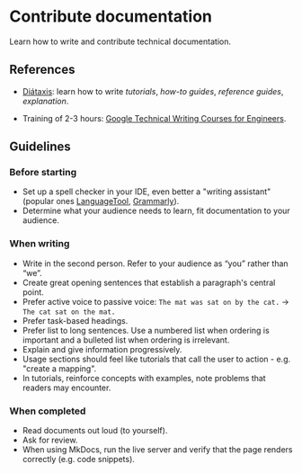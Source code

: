 # Contribute documentation

Learn how to write and contribute technical documentation.

## References

- [Diátaxis](https://diataxis.fr/): learn how to write *tutorials*, *how-to guides*, *reference guides*, *explanation*.

- Training of 2-3 hours: [Google Technical Writing Courses for Engineers](https://developers.google.com/tech-writing/overview).

## Guidelines

### Before starting

- Set up a spell checker in your IDE, even better a "writing assistant" (popular ones [LanguageTool](https://languagetool.org/), [Grammarly](https://www.grammarly.com/)).
- Determine what your audience needs to learn, fit documentation to your audience.

### When writing

- Write in the second person. Refer to your audience as “you” rather than “we”.
- Create great opening sentences that establish a paragraph's central point.
- Prefer active voice to passive voice: `The mat was sat on by the cat.` -> `The cat sat on the mat.`
- Prefer task-based headings.
- Prefer list to long sentences. Use a numbered list when ordering is important and a bulleted list when ordering is irrelevant.
- Explain and give information progressively.
- Usage sections should feel like tutorials that call the user to action - e.g. "create a mapping".
- In tutorials, reinforce concepts with examples, note problems that readers may encounter.

### When completed

- Read documents out loud (to yourself).
- Ask for review.
- When using MkDocs, run the live server and verify that the page renders correctly (e.g. code snippets).
